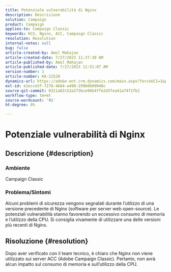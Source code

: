 ```yaml
---
title: Potenziale vulnerabilità di Nginx
description: Descrizione
solution: Campaign
product: Campaign
applies-to: Campaign Classic
keywords: KCS, Nginx, ACC, Campaign Classic
resolution: Resolution
internal-notes: null
bug: false
article-created-by: Amol Mahajan
article-created-date: 7/27/2023 11:37:30 AM
article-published-by: Amol Mahajan
article-published-date: 7/27/2023 11:51:07 AM
version-number: 1
article-number: KA-22528
dynamics-url: https://adobe-ent.crm.dynamics.com/main.aspx?forceUCI=1&pagetype=entityrecord&etn=knowledgearticle&id=2f24ebf6-712c-ee11-bdf4-6045bd006079
exl-id: e1ecce5f-7278-4b84-a490-299b0b09948c
source-git-commit: 0311a02c52a273bce96b47fe2d3fea41a74f2fb2
workflow-type: tm+mt
source-wordcount: '91'
ht-degree: 8%

---
```


# Potenziale vulnerabilità di Nginx

## Descrizione {#description}


### <b>Ambiente</b>

Campaign Classic



### <b>Problema/Sintomi</b>

Alcuni problemi di sicurezza vengono segnalati durante l’utilizzo di una versione precedente di Nginx (software per server web open-source). Le potenziali vulnerabilità stanno favorendo un eccessivo consumo di memoria e l’utilizzo della CPU. Si consiglia vivamente di utilizzare una delle versioni più recenti di Nginx.


## Risoluzione {#resolution}


Dopo aver verificato con il team tecnico, è chiaro che Nginx non viene utilizzato sui server ACC (Adobe Campaign Classic). Pertanto, non avrà alcun impatto sul consumo di memoria e sull’utilizzo della CPU.
